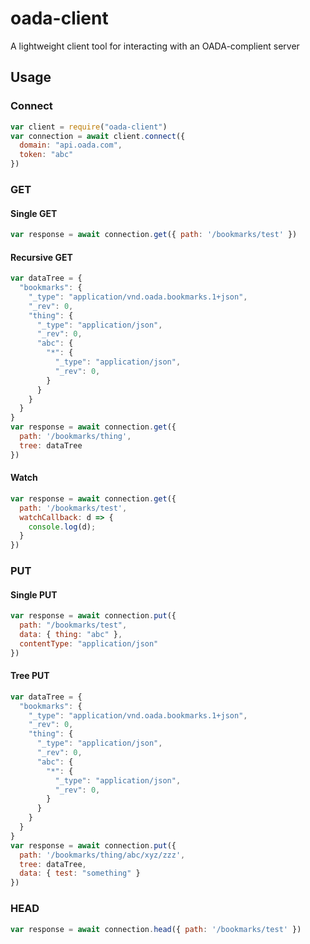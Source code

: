 # oada-client

A lightweight client tool for interacting with an OADA-complient server

## Usage

### Connect

```javascript
var client = require("oada-client")
var connection = await client.connect({
  domain: "api.oada.com",
  token: "abc"
})
```

### GET

#### Single GET

```javascript
var response = await connection.get({ path: '/bookmarks/test' })
```

#### Recursive GET

``` javascript
var dataTree = {
  "bookmarks": {
    "_type": "application/vnd.oada.bookmarks.1+json",
    "_rev": 0,
    "thing": {
      "_type": "application/json",
      "_rev": 0,
      "abc": {
        "*": {
          "_type": "application/json",
      	  "_rev": 0,
        }
      }
    }
  }
}
var response = await connection.get({
  path: '/bookmarks/thing',
  tree: dataTree
})
```

#### Watch

```javascript
var response = await connection.get({
  path: '/bookmarks/test',
  watchCallback: d => {
    console.log(d);
  }
})
```

### PUT

#### Single PUT

```javascript
var response = await connection.put({
  path: "/bookmarks/test",
  data: { thing: "abc" },
  contentType: "application/json"
})
```

#### Tree PUT

``` javascript
var dataTree = {
  "bookmarks": {
    "_type": "application/vnd.oada.bookmarks.1+json",
    "_rev": 0,
    "thing": {
      "_type": "application/json",
      "_rev": 0,
      "abc": {
        "*": {
          "_type": "application/json",
      	  "_rev": 0,
        }
      }
    }
  }
}
var response = await connection.put({
  path: '/bookmarks/thing/abc/xyz/zzz',
  tree: dataTree,
  data: { test: "something" }
})
```

### HEAD

```javascript
var response = await connection.head({ path: '/bookmarks/test' })
```
